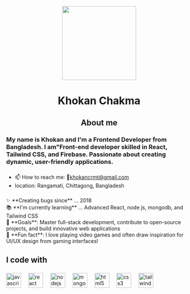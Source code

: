 <div align="center">
  <img height="200" src="https://i.ibb.co.com/DGMtr6F/photo.jpg"  />
</div>

###

<h1 align="center">Khokan Chakma</h1>

###

<h2 align="center">About me</h2>

###

<h3 align="left">My name is Khokan and I'm a Frontend Developer from Bangladesh. I am"Front-end developer skilled in React, Tailwind CSS, and Firebase. Passionate about creating dynamic, user-friendly applications.</h3>

###
- 📫 How to reach me: 📧khokancrmt@gmail.com
- location: Rangamati, Chittagong, Bangladesh
###

<p align="left">✨ **Creating bugs since** ... 2018  <br>📚 **I'm currently learning** ... Advanced React, node js, mongodb, and Tailwind CSS  <br>🎯 **Goals**: Master full-stack development, contribute to open-source projects, and build innovative web applications  <br>🎲 **Fun fact**: I love playing video games and often draw inspiration for UI/UX design from gaming interfaces!</p>

###

<h2 align="left">I code with</h2>

###

<div align="left">
  <img src="https://cdn.jsdelivr.net/gh/devicons/devicon/icons/javascript/javascript-original.svg" height="40" alt="javascript logo"  />
  <img width="12" />
  <img src="https://cdn.jsdelivr.net/gh/devicons/devicon/icons/react/react-original.svg" height="40" alt="react logo"  />
  <img width="12" />
  <img src="https://cdn.jsdelivr.net/gh/devicons/devicon/icons/nodejs/nodejs-original.svg" height="40" alt="nodejs logo"  />
  <img width="12" />
  <img src="https://cdn.jsdelivr.net/gh/devicons/devicon/icons/mongodb/mongodb-original.svg" height="40" alt="mongodb logo"  />
  <img width="12" />
  <img src="https://cdn.jsdelivr.net/gh/devicons/devicon/icons/html5/html5-original.svg" height="40" alt="html5 logo"  />
  <img width="12" />
  <img src="https://cdn.jsdelivr.net/gh/devicons/devicon/icons/css3/css3-original.svg" height="40" alt="css3 logo"  />
  <img width="12" />
  <img src="https://cdn.jsdelivr.net/gh/devicons/devicon/icons/tailwindcss/tailwindcss-original-wordmark.svg" height="40" alt="tailwindcss logo"  />
</div>

###
